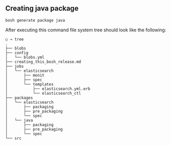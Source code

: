 ## Creating java package

```
bosh generate package java
```

After executing this command file system tree should look like the following:

```
○ → tree
.
├── blobs
├── config
│   └── blobs.yml
├── creating_this_bosh_release.md
├── jobs
│   └── elasticsearch
│       ├── monit
│       ├── spec
│       └── templates
│           ├── elasticsearch.yml.erb
│           └── elasticsearch_ctl
├── packages
│   └── elasticsearch
│       ├── packaging
│       ├── pre_packaging
│       └── spec
│   └── java
│       ├── packaging
│       ├── pre_packaging
│       └── spec
└── src
```
